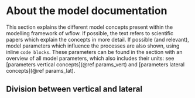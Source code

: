 # About the model documentation

This section explains the different model concepts present within the modelling framework of wflow. If possible, the text refers to scientific papers which explain the concepts in more detail. If possible (and relevant), model parameters which influence the processes are also shown, using inline `code blocks`. These parameters can be found in the section with an overview of all model parameters, which also includes their units: see [parameters vertical concepts](@ref params_vert) and [parameters lateral concepts](@ref params_lat).

## Division between vertical and lateral

